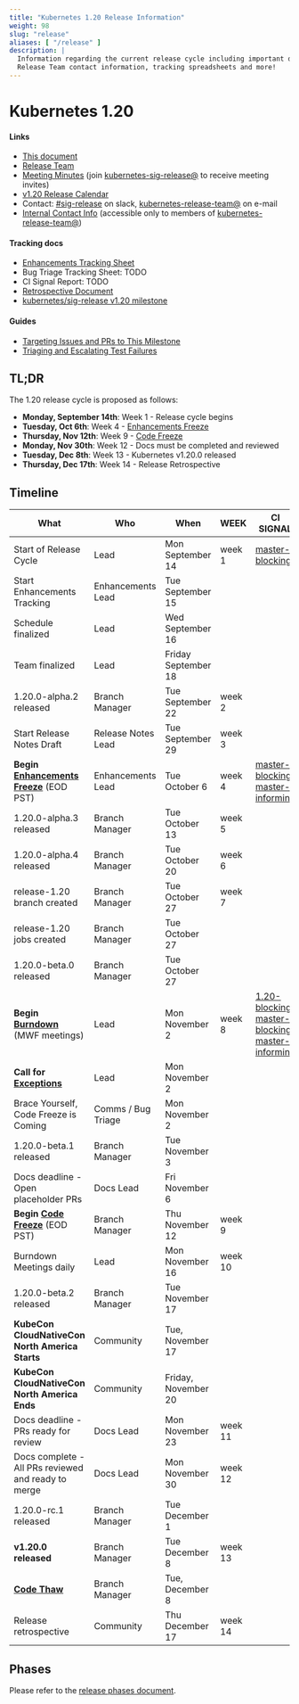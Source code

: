 ```yaml
---
title: "Kubernetes 1.20 Release Information"
weight: 98
slug: "release"
aliases: [ "/release" ]
description: |
  Information regarding the current release cycle including important dates,
  Release Team contact information, tracking spreadsheets and more!
---
```


# Kubernetes 1.20


#### Links

* [This document](https://git.k8s.io/sig-release/blob/master/releases/release-1.20/README.md)
* [Release Team](https://github.com/kubernetes/sig-release/blob/master/releases/release-1.20/release-team.md)
* [Meeting Minutes](http://bit.ly/k8s120-releasemtg) (join [kubernetes-sig-release@] to receive meeting invites)
* [v1.20 Release Calendar][k8s120-calendar]
* Contact: [#sig-release] on slack, [kubernetes-release-team@] on e-mail
* [Internal Contact Info][Internal Contact Info] (accessible only to members of [kubernetes-release-team@])

#### Tracking docs

* [Enhancements Tracking Sheet](http://bit.ly/k8s-1-20-enhancements)
* Bug Triage Tracking Sheet: TODO
* CI Signal Report: TODO
* [Retrospective Document][Retrospective Document]
* [kubernetes/sig-release v1.20 milestone](https://github.com/kubernetes/kubernetes/milestone/48)

#### Guides

* [Targeting Issues and PRs to This Milestone](https://git.k8s.io/community/contributors/devel/sig-release/release.md)
* [Triaging and Escalating Test Failures](https://git.k8s.io/community/contributors/devel/sig-testing/testing.md#troubleshooting-a-failure)

## TL;DR

The 1.20 release cycle is proposed as follows:

- **Monday, September 14th**: Week 1 - Release cycle begins
- **Tuesday, Oct 6th**: Week 4 - [Enhancements Freeze](../release_phases.md#enhancements-freeze)
- **Thursday, Nov 12th**: Week 9 - [Code Freeze](../release_phases.md#code-freeze)
- **Monday, Nov 30th**: Week 12 - Docs must be completed and reviewed
- **Tuesday, Dec 8th**: Week 13 - Kubernetes v1.20.0 released
- **Thursday, Dec 17th**: Week 14 - Release Retrospective

## Timeline

| **What** | **Who** | **When** | **WEEK** | **CI SIGNAL** |
|---|---|---|---|---|
| Start of Release Cycle | Lead | Mon September 14 | week 1 | [master-blocking] |
| Start Enhancements Tracking | Enhancements Lead | Tue September 15 | | |
| Schedule finalized | Lead | Wed September 16 | | |
| Team finalized | Lead | Friday September 18 |  | |
| 1.20.0-alpha.2 released | Branch Manager | Tue September 22 | week 2 | |
| Start Release Notes Draft | Release Notes Lead | Tue September 29 | week 3 | |
| **Begin [Enhancements Freeze]** (EOD PST) | Enhancements Lead | Tue October 6 | week 4 | [master-blocking], [master-informing] |
| 1.20.0-alpha.3 released | Branch Manager | Tue October 13 | week 5 | |
| 1.20.0-alpha.4 released | Branch Manager | Tue October 20 | week 6 | |
| release-1.20 branch created | Branch Manager | Tue October 27 | week 7 | |
| release-1.20 jobs created | Branch Manager | Tue October 27| | |
| 1.20.0-beta.0 released | Branch Manager | Tue October 27 | | |
| **Begin [Burndown]** (MWF meetings) | Lead | Mon November 2 | week 8 | [1.20-blocking], [master-blocking], [master-informing] |
| **Call for [Exceptions][Exception]** | Lead | Mon November 2 | | |
| Brace Yourself, Code Freeze is Coming | Comms / Bug Triage | Mon November 2 | | |
| 1.20.0-beta.1 released | Branch Manager | Tue November 3 | | |
| Docs deadline - Open placeholder PRs | Docs Lead | Fri November 6 | | |
| **Begin [Code Freeze]** (EOD PST) | Branch Manager | Thu November 12 | week 9 | |
| Burndown Meetings daily| Lead | Mon November 16 | week 10 | |
| 1.20.0-beta.2 released | Branch Manager | Tue November 17 | | |
| **KubeCon CloudNativeCon North America Starts** | Community | Tue, November 17 |  | |
| **KubeCon CloudNativeCon North America Ends** | Community | Friday, November 20 |  | |
| Docs deadline - PRs ready for review | Docs Lead | Mon November 23 | week 11 | |
| Docs complete - All PRs reviewed and ready to merge | Docs Lead | Mon November 30 | week 12 | |
| 1.20.0-rc.1 released | Branch Manager | Tue December 1 | | |
| **v1.20.0 released** | Branch Manager | Tue December 8 | week 13 | |
| **[Code Thaw]** | Branch Manager | Tue, December 8 | | |
| Release retrospective | Community | Thu December 17 | week 14 | |

## Phases

Please refer to the [release phases document](../release_phases.md).

[k8s120-calendar]: https://bit.ly/k8s-release-cal
[Internal Contact Info]: http://bit.ly/k8s120-contacts
[Retrospective Document]: http://bit.ly/k8s120-retro

[Enhancements Freeze]: ../release_phases.md#enhancements-freeze
[Burndown]: ../release_phases.md#burndown
[Code Freeze]: ../release_phases.md#code-freeze
[Exception]: ../release_phases.md#exceptions
[Code Thaw]: ../release_phases.md#code-thaw

[kubernetes-release-team@]: https://groups.google.com/a/kubernetes.io/g/release-team
[kubernetes-sig-release@]: https://groups.google.com/forum/#!forum/kubernetes-sig-release
[#sig-release]: https://kubernetes.slack.com/messages/sig-release/
[kubernetes-release-calendar]: https://bit.ly/k8s-release-cal
[kubernetes/kubernetes]: https://github.com/kubernetes/kubernetes

[master-blocking]: https://testgrid.k8s.io/sig-release-master-blocking#Summary
[master-informing]: https://testgrid.k8s.io/sig-release-master-informing#Summary
[1.20-blocking]: https://testgrid.k8s.io/sig-release-1.20-blocking#Summary

[exception requests]: ../EXCEPTIONS.md
[release phases document]: ../release_phases.md